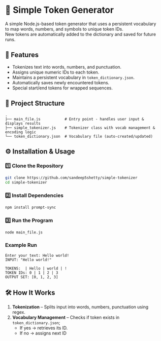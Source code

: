 # 📝 Simple Token Generator

A simple Node.js-based token generator that uses a persistent vocabulary to map words, numbers, and symbols to unique token IDs.  
New tokens are automatically added to the dictionary and saved for future runs.

## 📌 Features
- Tokenizes text into words, numbers, and punctuation.
- Assigns unique numeric IDs to each token.
- Maintains a persistent vocabulary in `token_dictionary.json`.
- Automatically saves newly encountered tokens.
- Special start/end tokens for wrapped sequences.

## 📂 Project Structure
```
.
├── main_file.js           # Entry point - handles user input & displays results
├── simple_tokenizer.js    # Tokenizer class with vocab management & encoding logic
└── token_dictionary.json  # Vocabulary file (auto-created/updated)
```

## ⚙️ Installation & Usage

### 1️⃣ Clone the Repository
```bash
git clone https://github.com/sandeep5shetty/simple-tokenizer
cd simple-tokenizer
```

### 2️⃣ Install Dependencies
```bash
npm install prompt-sync
```

### 3️⃣ Run the Program
```bash
node main_file.js
```

### Example Run
```
Enter your text: Hello world!
INPUT: "Hello world!"

TOKENS:  | Hello | world | !
TOKEN IDs: 0 | 1 | 2 | 3
OUTPUT SET: [0, 1, 2, 3]
```

## 🛠 How It Works
1. **Tokenization** – Splits input into words, numbers, punctuation using regex.
2. **Vocabulary Management** – Checks if token exists in `token_dictionary.json`;  
   - If yes → retrieves its ID.  
   - If no → assigns next ID


